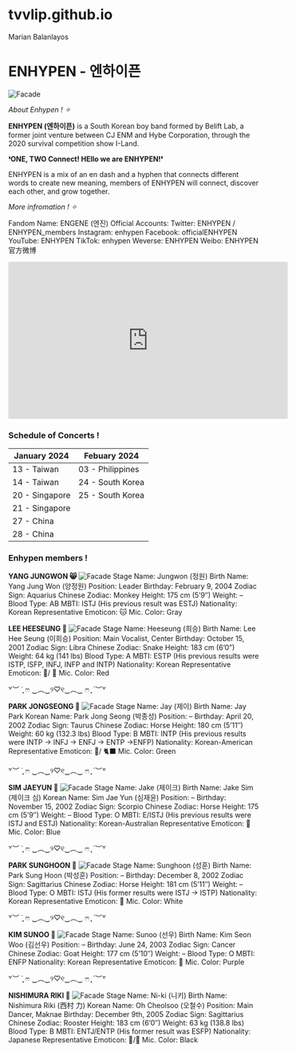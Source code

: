 # tvvlip.github.io
Marian Balanlayos
# ENHYPEN - 엔하이픈
![Facade](https://i.pinimg.com/564x/56/94/32/569432373f5a088f5067d002cc905584.jpg "Enhypen Members")

*About Enhypen ! ✧*

**ENHYPEN (엔하이픈)** is a South Korean boy band formed by Belift Lab, a former joint venture between CJ ENM and Hybe Corporation, through the 2020 survival competition show I-Land.

**❛ONE, TWO Connect! HEllo we are ENHYPEN!❜**

ENHYPEN is a mix of an en dash and a hyphen that connects different words to create new meaning, members of ENHYPEN will connect, discover each other, and grow together.

*More infromation ! ✧*

Fandom Name: ENGENE (엔진)
Official Accounts:
Twitter: ENHYPEN / ENHYPEN_members
Instagram: enhypen
Facebook: officialENHYPEN
YouTube: ENHYPEN
TikTok: enhypen
Weverse: ENHYPEN
Weibo: ENHYPEN 官方微博

<iframe width="560" height="315" src="https://youtu.be/py4wrbHXbyk?si=MNNzoi8Ofe1u4U71" title="Introduction to Enhypen !" frameborder="0" allow="accelerometer; autoplay; clipboard-write; encrypted-media; gyroscope; picture-in-picture; web-share" allowfullscreen></iframe>

### Schedule of Concerts !
| January 2024 | Febuary 2024 | 
|--------|--------|
| 13 - Taiwan | 03 - Philippines |
| 14 - Taiwan | 24 - South Korea |
| 20 - Singapore | 25 - South Korea |
| 21 - Singapore | |
| 27 - China | |
| 28 - China | |

### Enhypen members !

**YANG JUNGWON 😸**
![Facade](https://i.pinimg.com/564x/47/27/f2/4727f2a2c642ed05ac37f8994c43c5f2.jpg "Yang Jungwon")
Stage Name: Jungwon (정원)
Birth Name: Yang Jung Won (양정원)
Position: Leader
Birthday: February 9, 2004
Zodiac Sign: Aquarius
Chinese Zodiac: Monkey
Height: 175 cm (5’9″)
Weight: –
Blood Type: AB
MBTI: ISTJ (His previous result was ESTJ)
Nationality: Korean
Representative Emoticon: 🐱
Mic. Color: Gray


**LEE HEESEUNG 🦌**
![Facade](https://i.pinimg.com/564x/ca/72/e2/ca72e2363b8fdd7c132c8608396d9c07.jpg "Lee Heeseung")
Stage Name: Heeseung (희승)
Birth Name: Lee Hee Seung (이희승)
Position: Main Vocalist, Center
Birthday: October 15, 2001
Zodiac Sign: Libra
Chinese Zodiac: Snake
Height: 183 cm (6’0”)
Weight: 64 kg (141 lbs)
Blood Type: A
MBTI: ESTP (His previous results were ISTP, ISFP, INFJ, INFP and INTP)
Nationality: Korean
Representative Emoticon: 🐹/ 🦌
Mic. Color: Red


꒷︶ ̇ ̟ ෆ ‿︵‿୨♡୧‿︵‿ ෆ ̟ ̇ ︶꒷


**PARK JONGSEONG 🦅**
![Facade](https://i.pinimg.com/564x/41/34/1b/41341b1d167081c8f7dc0ddbd2f2998a.jpg "Park Jongseong")
Stage Name: Jay (제이)
Birth Name: Jay Park
Korean Name: Park Jong Seong (박종성)
Position: –
Birthday: April 20, 2002
Zodiac Sign: Taurus
Chinese Zodiac: Horse
Height: 180 cm (5’11″)
Weight: 60 kg (132.3 lbs)
Blood Type: B
MBTI: INTP (His previous results were INTP -> INFJ -> ENFJ -> ENTP ->ENFP)
Nationality: Korean-American
Representative Emoticon: 🦅/ 🐈‍⬛
Mic. Color: Green


꒷︶ ̇ ̟ ෆ ‿︵‿୨♡୧‿︵‿ ෆ ̟ ̇ ︶꒷


**SIM JAEYUN 🐶**
![Facade](https://i.pinimg.com/564x/3c/0f/b1/3c0fb19bd7b957dc282040b651b0547d.jpg "Sim Jaeyun")
Stage Name: Jake (제이크)
Birth Name: Jake Sim (제이크 심)
Korean Name: Sim Jae Yun (심재윤)
Position: –
Birthday: November 15, 2002
Zodiac Sign: Scorpio
Chinese Zodiac: Horse
Height: 175 cm (5’9″)
Weight: –
Blood Type: O
MBTI: E/ISTJ (His previous results were ISTJ and ESTJ)
Nationality: Korean-Australian
Representative Emoticon: 🐶
Mic. Color: Blue


꒷︶ ̇ ̟ ෆ ‿︵‿୨♡୧‿︵‿ ෆ ̟ ̇ ︶꒷


**PARK SUNGHOON 🐧**
![Facade](https://i.pinimg.com/564x/f2/bb/a0/f2bba056b076ce0f10f642717cc37d48.jpg "Park Sunghoon")
Stage Name: Sunghoon (성훈)
Birth Name: Park Sung Hoon (박성훈)
Position: –
Birthday: December 8, 2002
Zodiac Sign: Sagittarius
Chinese Zodiac: Horse
Height: 181 cm (5’11″)
Weight: –
Blood Type: O
MBTI: ISTJ (His former results were ISTJ -> ISTP)
Nationality: Korean
Representative Emoticon: 🐧
Mic. Color: White


꒷︶ ̇ ̟ ෆ ‿︵‿୨♡୧‿︵‿ ෆ ̟ ̇ ︶꒷


**KIM SUNOO 🦊**
![Facade](https://i.pinimg.com/564x/1c/cc/14/1ccc14cd41e4698f70a73ab1b18aa5fb.jpg "Kim Sunoo")
Stage Name: Sunoo (선우)
Birth Name: Kim Seon Woo (김선우)
Position: –
Birthday: June 24, 2003
Zodiac Sign: Cancer
Chinese Zodiac: Goat
Height: 177 cm (5’10″)
Weight: –
Blood Type: O
MBTI: ENFP
Nationality: Korean
Representative Emoticon: 🦊
Mic. Color: Purple


꒷︶ ̇ ̟ ෆ ‿︵‿୨♡୧‿︵‿ ෆ ̟ ̇ ︶꒷


**NISHIMURA RIKI 🐥**
![Facade](https://i.pinimg.com/564x/8c/62/e2/8c62e228cc2af472f521c69610723057.jpg "Nishimura Riki")
Stage Name: Ni-ki (니키)
Birth Name: Nishimura Riki (西村 力)
Korean Name: Oh Cheolsoo (오철수)
Position: Main Dancer, Maknae
Birthday: December 9th, 2005
Zodiac Sign: Sagittarius
Chinese Zodiac: Rooster
Height: 183 cm (6’0″)
Weight: 63 kg (138.8 lbs)
Blood Type: B
MBTI: ENTJ/ENTP (His former result was ESFP)
Nationality: Japanese
Representative Emoticon: 🐆/🐥
Mic. Color: Black
